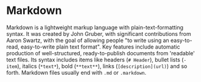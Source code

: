 # Markdown

Markdown is a lightweight markup language with plain-text-formatting syntax. It was created by John Gruber, with significant contributions from Aaron Swartz, with the goal of allowing people "to write using an easy-to-read, easy-to-write plain text format". Key features include automatic production of well-structured, ready-to-publish documents from 'readable' text files. Its syntax includes items like headers (`# Header`), bullet lists (`- item`), italics (`*text*`), bold (`**text**`), links (`[description](url)`) and so forth. Markdown files usually end with `.md` or `.markdown`.